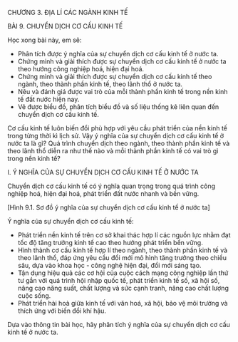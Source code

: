 CHƯƠNG 3. ĐỊA LÍ CÁC NGÀNH KINH TẾ

BÀI 9. CHUYỂN DỊCH CƠ CẤU KINH TẾ

Học xong bài này, em sẽ:
- Phân tích được ý nghĩa của sự chuyển dịch cơ cấu kinh tế ở nước ta.
- Chứng minh và giải thích được sự chuyển dịch cơ cấu kinh tế ở nước ta theo hướng công nghiệp hoá, hiện đại hoá.
- Chứng minh và giải thích được sự chuyển dịch cơ cấu kinh tế theo ngành, theo thành phần kinh tế, theo lãnh thổ ở nước ta.
- Nêu và đánh giá được vai trò của mỗi thành phần kinh tế trong nền kinh tế đất nước hiện nay.
- Vẽ được biểu đồ, phân tích biểu đồ và số liệu thống kê liên quan đến chuyển dịch cơ cấu kinh tế.

Cơ cấu kinh tế luôn biến đổi phù hợp với yêu cầu phát triển của nền kinh tế trong từng thời kì lịch sử. Vậy ý nghĩa của sự chuyển dịch cơ cấu kinh tế ở nước ta là gì? Quá trình chuyển dịch theo ngành, theo thành phần kinh tế và theo lãnh thổ diễn ra như thế nào và mỗi thành phần kinh tế có vai trò gì trong nền kinh tế?

I. Ý NGHĨA CỦA SỰ CHUYỂN DỊCH CƠ CẤU KINH TẾ Ở NƯỚC TA

Chuyển dịch cơ cấu kinh tế có ý nghĩa quan trọng trong quá trình công nghiệp hoá, hiện đại hoá, phát triển đất nước nhanh và bền vững.

[Hình 9.1. Sơ đồ ý nghĩa của sự chuyển dịch cơ cấu kinh tế ở nước ta]

Ý nghĩa của sự chuyển dịch cơ cấu kinh tế:
- Phát triển nền kinh tế trên cơ sở khai thác hợp lí các nguồn lực nhằm đạt tốc độ tăng trưởng kinh tế cao theo hướng phát triển bền vững.
- Hình thành cơ cấu kinh tế hợp lí theo ngành, theo thành phần kinh tế và theo lãnh thổ, đáp ứng yêu cầu đổi mới mô hình tăng trưởng theo chiều sâu, dựa vào khoa học - công nghệ hiện đại, đổi mới sáng tạo.
- Tận dụng hiệu quả các cơ hội của cuộc cách mạng công nghiệp lần thứ tư gắn với quá trình hội nhập quốc tế, phát triển kinh tế số, xã hội số, nâng cao năng suất, chất lượng và sức cạnh tranh, nâng cao chất lượng cuộc sống.
- Phát triển hài hoà giữa kinh tế với văn hoá, xã hội, bảo vệ môi trường và thích ứng với biến đổi khí hậu.

Dựa vào thông tin bài học, hãy phân tích ý nghĩa của sự chuyển dịch cơ cấu kinh tế ở nước ta.